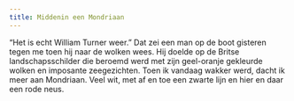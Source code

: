 ```yaml
---
title: Middenin een Mondriaan
---
```

“Het is echt William Turner weer.” Dat zei een man op de boot gisteren tegen me toen hij naar de wolken wees. Hij doelde op de Britse landschapsschilder die beroemd werd met zijn geel-oranje gekleurde wolken en imposante zeegezichten. Toen ik vandaag wakker werd, dacht ik meer aan Mondriaan. Veel wit, met af en toe een zwarte lijn en hier en daar een rode neus.
